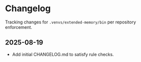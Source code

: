 # Changelog

Tracking changes for `.venvs/extended-memory/bin` per repository enforcement.

## 2025-08-19
- Add initial CHANGELOG.md to satisfy rule checks.

